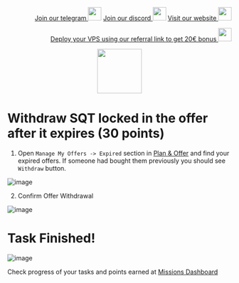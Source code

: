 <p style="font-size:14px" align="right">
<a href="https://t.me/kjnotes" target="_blank">Join our telegram <img src="https://user-images.githubusercontent.com/50621007/183283867-56b4d69f-bc6e-4939-b00a-72aa019d1aea.png" width="30"/></a>
<a href="https://discord.gg/QmGfDKrA" target="_blank">Join our discord <img src="https://user-images.githubusercontent.com/50621007/176236430-53b0f4de-41ff-41f7-92a1-4233890a90c8.png" width="30"/></a>
<a href="https://kjnodes.com/" target="_blank">Visit our website <img src="https://user-images.githubusercontent.com/50621007/168689709-7e537ca6-b6b8-4adc-9bd0-186ea4ea4aed.png" width="30"/></a>
</p>

<p style="font-size:14px" align="right">
<a href="https://hetzner.cloud/?ref=y8pQKS2nNy7i" target="_blank">Deploy your VPS using our referral link to get 20€ bonus <img src="https://user-images.githubusercontent.com/50621007/174612278-11716b2a-d662-487e-8085-3686278dd869.png" width="30"/></a>
</p>

<p align="center">
  <img height="100" height="auto" src="https://user-images.githubusercontent.com/50621007/177323789-e6be59ae-0dfa-4e86-b3a8-028a4f0c465c.png">
</p>

# Withdraw SQT locked in the offer after it expires (30 points)
1. Open `Manage My Offers -> Expired` section in [Plan & Offer](https://frontier.subquery.network/plans/my-offers/expired) and find your expired offers. If someone had bought them previously you should see `Withdraw` button.

![image](https://user-images.githubusercontent.com/50621007/177987920-4e58a3b3-c88d-4159-b924-1acf32712c9f.png)

2. Confirm Offer Withdrawal

![image](https://user-images.githubusercontent.com/50621007/177988030-b446d45c-423e-4a0e-b1ff-11fa513b4311.png)

# Task Finished!

![image](https://user-images.githubusercontent.com/50621007/177988116-1da64a90-cda9-4558-b2a9-22d8bd198d7f.png)

Check progress of your tasks and points earned at [Missions Dashboard](https://frontier.subquery.network/missions/my-missions)
